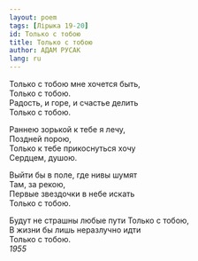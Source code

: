 ```yaml
---
layout: poem
tags: [Лірыка 19-20]
id: Только с тобою
title: Только с тобою
author: АДАМ РУСАК
lang: ru
---
```



Только с тобою мне хочется быть,  
Только с тобою.  
Радость, и горе, и счастье делить  
Только с тобою.  

Раннею зорькой к тебе я лечу,  
Поздней порою,  
Только к тебе прикоснуться хочу  
Сердцем, душою.  

Выйти бы в поле, где нивы шумят  
Там, за рекою,  
Первые звездочки в небе искать  
Только с тобою.  

Будут не страшны любые пути 
Только с тобою,  
В жизни бы лишь неразлучно идти  
Только с тобою.  
*1955*  

